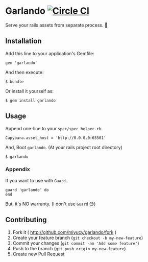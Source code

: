 # Garlando [![Circle CI](https://circleci.com/gh/miyucy/garlando/tree/master.svg?style=svg)](https://circleci.com/gh/miyucy/garlando/tree/master)

Serve your rails assets from separate process. :briefcase:

## Installation

Add this line to your application's Gemfile:

    gem 'garlando'

And then execute:

    $ bundle

Or install it yourself as:

    $ gem install garlando

## Usage

Append one-line to your `spec/spec_helper.rb`.

    Capybara.asset_host = 'http://0.0.0.0:65501'

And, Boot `garlando`. (At your rails project root directory)

    $ garlando

### Appendix

If you want to use with `Guard`.

    guard 'garlando' do
    end

But, it's NO warranty. (I don't use `Guard` :smirk:)

## Contributing

1. Fork it ( http://github.com/miyucy/garlando/fork )
2. Create your feature branch (`git checkout -b my-new-feature`)
3. Commit your changes (`git commit -am 'Add some feature'`)
4. Push to the branch (`git push origin my-new-feature`)
5. Create new Pull Request

